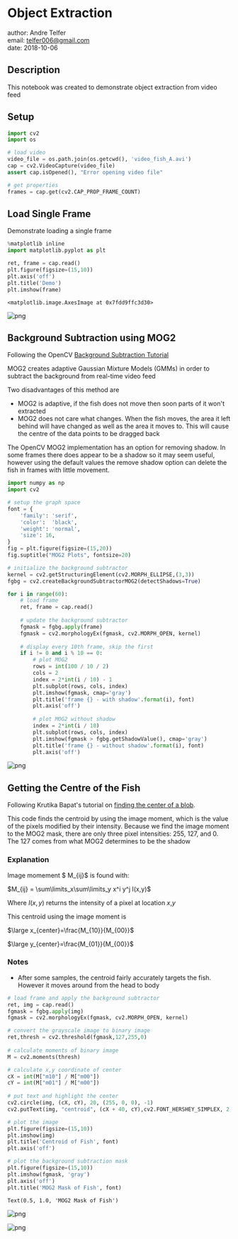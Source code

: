 
# Object Extraction
author: Andre Telfer    
email:  telfer006@gmail.com    
date:   2018-10-06    

## Description
This notebook was created to demonstrate object extraction from video feed

## Setup


```python
import cv2              
import os

# load video
video_file = os.path.join(os.getcwd(), 'video_fish_A.avi')
cap = cv2.VideoCapture(video_file)
assert cap.isOpened(), "Error opening video file"

# get properties
frames = cap.get(cv2.CAP_PROP_FRAME_COUNT)
```

## Load Single Frame
Demonstrate loading a single frame


```python
%matplotlib inline
import matplotlib.pyplot as plt

ret, frame = cap.read()
plt.figure(figsize=(15,10))
plt.axis('off')
plt.title('Demo')
plt.imshow(frame)
```




    <matplotlib.image.AxesImage at 0x7fdd9ffc3d30>




![png](output_4_1.png)


## Background Subtraction using MOG2
Following the OpenCV [Background Subtraction Tutorial](https://docs.opencv.org/3.0-beta/doc/py_tutorials/py_video/py_bg_subtraction/py_bg_subtraction.html)

MOG2 creates adaptive Gaussian Mixture Models (GMMs) in order to subtract the background from real-time video feed

Two disadvantages of this method are
- MOG2 is adaptive, if the fish does not move then soon parts of it won't extracted
- MOG2 does not care what changes. When the fish moves, the area it left behind will have changed as well as the area it moves to. This will cause the centre of the data points to be dragged back

The OpenCV MOG2 implementation has an option for removing shadow. In some frames there does appear to be a shadow so it may seem useful, however using the default values the remove shadow option can delete the fish in frames with little movement.  


```python
import numpy as np
import cv2

# setup the graph space
font = {
    'family': 'serif',
    'color':  'black',
    'weight': 'normal',
    'size': 16,
}
fig = plt.figure(figsize=(15,20))
fig.suptitle("MOG2 Plots", fontsize=20)

# initialize the background subtractor
kernel = cv2.getStructuringElement(cv2.MORPH_ELLIPSE,(3,3))
fgbg = cv2.createBackgroundSubtractorMOG2(detectShadows=True)

for i in range(60):
    # load frame
    ret, frame = cap.read()
    
    # update the background subtractor
    fgmask = fgbg.apply(frame)
    fgmask = cv2.morphologyEx(fgmask, cv2.MORPH_OPEN, kernel)
    
    # display every 10th frame, skip the first
    if i != 0 and i % 10 == 0:
        # plot MOG2
        rows = int(100 / 10 / 2) 
        cols = 2 
        index = 2*int(i / 10) - 1     
        plt.subplot(rows, cols, index)
        plt.imshow(fgmask, cmap='gray')
        plt.title('frame {} - with shadow'.format(i), font)
        plt.axis('off')
        
        # plot MOG2 without shadow
        index = 2*int(i / 10)  
        plt.subplot(rows, cols, index)
        plt.imshow(fgmask > fgbg.getShadowValue(), cmap='gray')
        plt.title('frame {} - without shadow'.format(i), font)
        plt.axis('off')
```


![png](output_6_0.png)


## Getting the Centre of the Fish
Following Krutika Bapat's tutorial on [finding the center of a blob](https://www.learnopencv.com/find-center-of-blob-centroid-using-opencv-cpp-python/).

This code finds the centroid by using the image moment, which is the value of the pixels modified by their intensity. Because we find the image moment to the MOG2 mask, there are only three pixel intensities: 255, 127, and 0. The 127 comes from what MOG2 determines to be the shadow

### Explanation
Image momement $ M_{ij}$ is found with:

$M_{ij} = \sum\limits_x\sum\limits_y x^i y^j I(x,y)$ 

Where $I(x,y)$ returns the intensity of a pixel at location $x$,$y$

This centroid using the image moment is 

$\large x_{center}=\frac{M_{10}}{M_{00}}$     

$\large y_{center}=\frac{M_{01}}{M_{00}}$

### Notes
- After some samples, the centroid fairly accurately targets the fish. However it moves around from the head to body


```python
# load frame and apply the background subtractor
ret, img = cap.read()
fgmask = fgbg.apply(img)
fgmask = cv2.morphologyEx(fgmask, cv2.MORPH_OPEN, kernel)

# convert the grayscale image to binary image
ret,thresh = cv2.threshold(fgmask,127,255,0)
 
# calculate moments of binary image
M = cv2.moments(thresh)

# calculate x,y coordinate of center
cX = int(M["m10"] / M["m00"])
cY = int(M["m01"] / M["m00"])
 
# put text and highlight the center
cv2.circle(img, (cX, cY), 20, (255, 0, 0), -1)
cv2.putText(img, "centroid", (cX + 40, cY),cv2.FONT_HERSHEY_SIMPLEX, 2, (255, 255, 255), 5)

# plot the image 
plt.figure(figsize=(15,10))
plt.imshow(img)
plt.title('Centroid of Fish', font)
plt.axis('off')

# plot the background subtraction mask
plt.figure(figsize=(15,10))
plt.imshow(fgmask, 'gray')
plt.axis('off')
plt.title('MOG2 Mask of Fish', font)
```




    Text(0.5, 1.0, 'MOG2 Mask of Fish')




![png](output_8_1.png)



![png](output_8_2.png)

